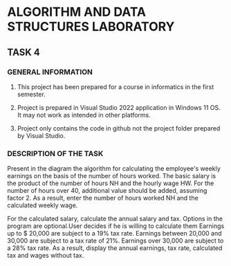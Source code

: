 # ALGORITHM AND DATA STRUCTURES LABORATORY

## TASK 4

### GENERAL INFORMATION

1. This project has been prepared for a course in informatics in the first semester.

2. Project is prepared in Visual Studio 2022 application in Windows 11 OS. It may not work as intended in other platforms.

3. Project only contains the code in github not the project folder prepared by Visual Studio.

### DESCRIPTION OF THE TASK

Present in the diagram the algorithm for calculating the employee's weekly earnings on the basis of
the number of hours worked.
The basic salary is the product of the number of hours NH and the hourly wage HW.
For the number of hours over 40, additional value should be added, assuming
factor 2.
As a result, enter the number of hours worked NH and the calculated weekly wage.

For the calculated salary, calculate the annual salary and tax. Options in the program are optional.User decides if he is willing to calculate them
Earnings up to $ 20,000 are subject to a 19% tax rate.
Earnings between 20,000 and 30,000 are subject to a tax rate of 21%.
Earnings over 30,000 are subject to a 28% tax rate.
As a result, display the annual earnings, tax rate, calculated tax and wages without tax.